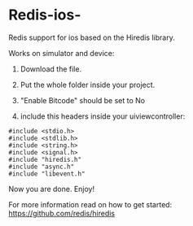 # Redis-ios-

Redis support for ios based on the Hiredis library.


Works on simulator and device:

1) Download the file. 

2) Put the whole folder inside your project.

3) "Enable Bitcode" should be set to No

4) include this headers inside your uiviewcontroller:
```
#include <stdio.h>
#include <stdlib.h>
#include <string.h>
#include <signal.h>
#include "hiredis.h"
#include "async.h"
#include "libevent.h"
```
Now you are done. Enjoy!

For more information read on how to get started: https://github.com/redis/hiredis
